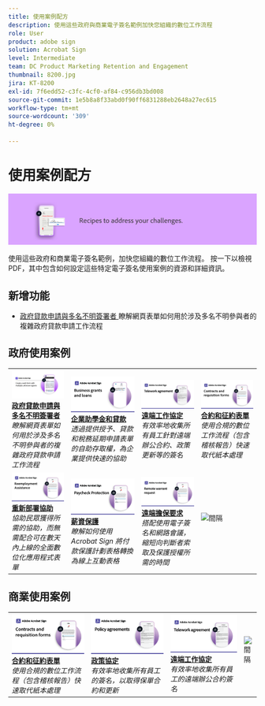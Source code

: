```yaml
---
title: 使用案例配方
description: 使用這些政府與商業電子簽名範例加快您組織的數位工作流程
role: User
product: adobe sign
solution: Acrobat Sign
level: Intermediate
team: DC Product Marketing Retention and Engagement
thumbnail: 8200.jpg
jira: KT-8200
exl-id: 7f6edd52-c3fc-4cf0-af84-c956db3bd008
source-git-commit: 1e5b8a8f33abd0f90ff6831288eb2648a27ec615
workflow-type: tm+mt
source-wordcount: '309'
ht-degree: 0%

---
```


# 使用案例配方

![使用案例橫幅](../assets/Hero-Recipe.png)

使用這些政府和商業電子簽名範例，加快您組織的數位工作流程。 按一下以檢視 PDF，其中包含如何設定這些特定電子簽名使用案例的資源和詳細資訊。

## 新增功能

* [政府貸款申請與多名不明簽署者 ](webform-multiple-signers.md)
瞭解網頁表單如何用於涉及多名不明參與者的複雜政府貸款申請工作流程

## 政府使用案例

<table style="table-layout:fixed">
<tr>
  <td>
    <a href="webform-multiple-signers.md">
      <img alt="政府貸款申請與多名不明簽署者" src="../assets/Web-form-unknown.png" />
    </a>
    <div>
    <a href="webform-multiple-signers.md"><strong>政府貸款申請與多名不明簽署者</strong></a>
    </div>
    <em>瞭解網頁表單如何用於涉及多名不明參與者的複雜政府貸款申請工作流程</em>
    <br>
  </td> 
  <td>
    <a href="usecasegovgrants.md">
      <img alt="企業助學金和貸款" src="../assets/UC_Business.png" />
    </a>
    <div>
    <a href="usecasegovgrants.md"><strong>企業助學金和貸款</strong></a>
    </div>
    <em>透過提供授予、貸款和稅務延期申請表單的自助存取權，為企業提供快速的協助</em>
    <br>
  </td> 
  <td>
    <a href="usecasegovtelework.md">
      <img alt="遠端工作協定" src="../assets/UC_MegasignR.png" />
    </a>
    <div>
    <a href="usecasegovtelework.md"><strong>遠端工作協定</strong></a>
    </div>
    <em>有效率地收集所有員工針對遠端辦公合約、政策更新等的簽名</em>
    <br>
  </td>
  <td>
    <a href="usecasegovcontracts.md">
      <img alt="合約和征約表單" src="../assets/UC_WorkflowR.png" />
    </a>
    <div>
    <a href="usecasegovcontracts.md"><strong>合約和征約表單</strong></a>
    </div>
    <em>使用合規的數位工作流程（包含稽核報告）快速取代紙本處理</em>
    <br>
  </td>
</tr>
<tr>
 <td>
    <a href="usecasegovreemployment.md">
      <img alt="重新部署協助" src="../assets/UC_WebformsR.png" />
    </a>
    <div>
    <a href="usecasegovreemployment.md"><strong>重新部署協助</strong></a>
    </div>
    <em>協助民眾獲得所需的協助，而無需配合可在數天內上線的全面數位化應用程式表單</em>
    <br>
  </td>
  <td>
    <a href="usecasegovpaycheck.md">
      <img alt="薪資保護" src="../assets/UC_PaycheckProtectionR.png" />
    </a>
    <div>
    <a href="usecasegovpaycheck.md"><strong>薪資保護</strong></a>
    </div>
    <em>瞭解如何使用 Acrobat Sign 將付款保護計劃表格轉換為線上互動表格</em>
    <br>
  </td>
  <td>
    <a href="usecasegovremote.md">
      <img alt="遠端擔保要求" src="../assets/UC_Remote_WarrantR.png" />
    </a>
    <div>
    <a href="usecasegovremote.md"><strong>遠端擔保要求</strong></a>
    </div>
    <em>搭配使用電子簽名和網路會議，縮短向判斷者索取及保護授權所需的時間</em>
    <br>
  </td>
  <td>
    <img alt="間隔" src="../assets/Grayspacer.png" />
    <div>
    <br>
  </td>
</tr>
</table>

## 商業使用案例

<table style="table-layout:fixed">
<tr>
  <td>
    <a href="usecasecomcontracts.md">
      <img alt="合約和征約表單" src="../assets/UC_WorkflowR.png" />
    </a>
    <div>
    <a href="usecasecomcontracts.md"><strong>合約和征約表單</strong></a>
    </div>
    <em>使用合規的數位工作流程（包含稽核報告）快速取代紙本處理</em>
    <br>
  </td> 
  <td>
    <a href="usecasecompolicy.md">
      <img alt="政策協定" src="../assets/UC_Policy.png" />
    </a>
    <div>
    <a href="usecasecompolicy.md"><strong>政策協定</strong></a>
    </div>
    <em>有效率地收集所有員工的簽名，以取得保單合約和更新</em>
    <br>
  </td>
  <td>
    <a href="usecasecomtelework.md">
      <img alt="遠端工作協定" src="../assets/UC_MegasignR.png" />
    </a>
    <div>
    <a href="usecasecomtelework.md"><strong>遠端工作協定</strong></a>
    </div>
    <em>有效率地收集所有員工的遠端辦公合約簽名</em>
    <br>
  </td>
  <td>
    <img alt="間隔" src="../assets/Whitespacer.png" />
    <div>
    <br>
  </td>
</tr>
</table>

